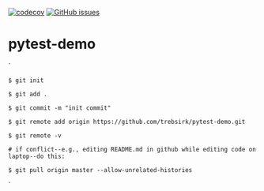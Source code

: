 [![codecov](https://codecov.io/gh/trebsirk/pytest-demo/branch/master/graph/badge.svg)](https://codecov.io/gh/trebsirk/pytest-demo)
[![GitHub issues](https://img.shields.io/github/issues/Naereen/StrapDown.js.svg)](https://github.com/trebsirk/pytest-demo/issues)

# pytest-demo
`

    $ git init

    $ git add .

    $ git commit -m "init commit"

    $ git remote add origin https://github.com/trebsirk/pytest-demo.git
    
    $ git remote -v
    
    # if conflict--e.g., editing README.md in github while editing code on laptop--do this:
    
    $ git pull origin master --allow-unrelated-histories

`
